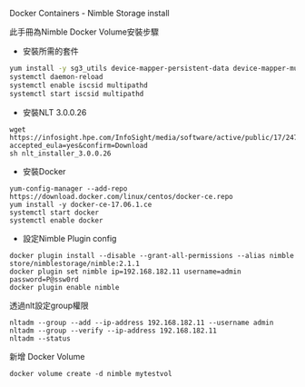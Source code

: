 Docker Containers - Nimble Storage install 

此手冊為Nimble Docker Volume安裝步驟

* 安裝所需的套件

```bash
yum install -y sg3_utils device-mapper-persistent-data device-mapper-multipath lvm2 iscsi-initiator-utils yum-utils
systemctl daemon-reload
systemctl enable iscsid multipathd
systemctl start iscsid multipathd
```

* 安裝NLT 3.0.0.26

```
wget https://infosight.hpe.com/InfoSight/media/software/active/public/17/247/nlt_installer_3.0.0.26?accepted_eula=yes&confirm=Download
sh nlt_installer_3.0.0.26
```

* 安裝Docker

```
yum-config-manager --add-repo  
https://download.docker.com/linux/centos/docker-ce.repo
yum install -y docker-ce-17.06.1.ce
systemctl start docker
systemctl enable docker
```

* 設定Nimble Plugin config

```
docker plugin install --disable --grant-all-permissions --alias nimble store/nimblestorage/nimble:2.1.1
docker plugin set nimble ip=192.168.182.11 username=admin password=P@ssw0rd
docker plugin enable nimble
```

透過nlt設定group權限

```
nltadm --group --add --ip-address 192.168.182.11 --username admin
nltadm --group --verify --ip-address 192.168.182.11
nltadm --status
```

新增 Docker Volume

```
docker volume create -d nimble mytestvol
```




